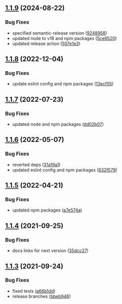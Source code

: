 ## [1.1.9](https://github.com/kouts/vuepress-plugin-vue-example/compare/v1.1.8...v1.1.9) (2024-08-22)


### Bug Fixes

* specified semantic-release version ([9248958](https://github.com/kouts/vuepress-plugin-vue-example/commit/92489584a046f9f617899355ce434506cc784a40))
* updated node to v18 and npm packages ([5ce6520](https://github.com/kouts/vuepress-plugin-vue-example/commit/5ce6520a99eb65de9e9c14c7e98422c3b43a0e97))
* updated release action ([507e1e3](https://github.com/kouts/vuepress-plugin-vue-example/commit/507e1e3ae534bb82df81eeed78eab739fa7be1f4))

## [1.1.8](https://github.com/kouts/vuepress-plugin-vue-example/compare/v1.1.7...v1.1.8) (2022-12-04)


### Bug Fixes

* update eslint config and npm packages ([13ecf55](https://github.com/kouts/vuepress-plugin-vue-example/commit/13ecf555c42030161baa3cc94400f22ef5df84b3))

## [1.1.7](https://github.com/kouts/vuepress-plugin-vue-example/compare/v1.1.6...v1.1.7) (2022-07-23)


### Bug Fixes

* updated node and npm packages ([dd02b07](https://github.com/kouts/vuepress-plugin-vue-example/commit/dd02b072ecf501b88960e34d673d8e569dddfc85))

## [1.1.6](https://github.com/kouts/vuepress-plugin-vue-example/compare/v1.1.5...v1.1.6) (2022-05-07)


### Bug Fixes

* reverted deps ([31a19a1](https://github.com/kouts/vuepress-plugin-vue-example/commit/31a19a17130c0c4de0f4282f9f1910fc0c7b0fc2))
* updated eslint config and npm packages ([832f579](https://github.com/kouts/vuepress-plugin-vue-example/commit/832f5796f6bf66a9f39d246e223a0fc92dbb0cc6))

## [1.1.5](https://github.com/kouts/vuepress-plugin-vue-example/compare/v1.1.4...v1.1.5) (2022-04-21)


### Bug Fixes

* updated npm packages ([a7e574a](https://github.com/kouts/vuepress-plugin-vue-example/commit/a7e574a889acaa5f78400aaed9109ee3f68aed5d))

## [1.1.4](https://github.com/kouts/vuepress-plugin-vue-example/compare/v1.1.3...v1.1.4) (2021-09-25)


### Bug Fixes

* docs links for next version ([35dcc27](https://github.com/kouts/vuepress-plugin-vue-example/commit/35dcc2705ef734b190ec616bd4d99a911f4bb842))

## [1.1.3](https://github.com/kouts/vuepress-plugin-vue-example/compare/v1.1.2...v1.1.3) (2021-09-24)


### Bug Fixes

* fixed tests ([a66b1dd](https://github.com/kouts/vuepress-plugin-vue-example/commit/a66b1dd0b74934b8f8cec7d52703e092b4d23849))
* release branches ([bbeb946](https://github.com/kouts/vuepress-plugin-vue-example/commit/bbeb94665788e0f3707112f15443c5517a5ba481))
